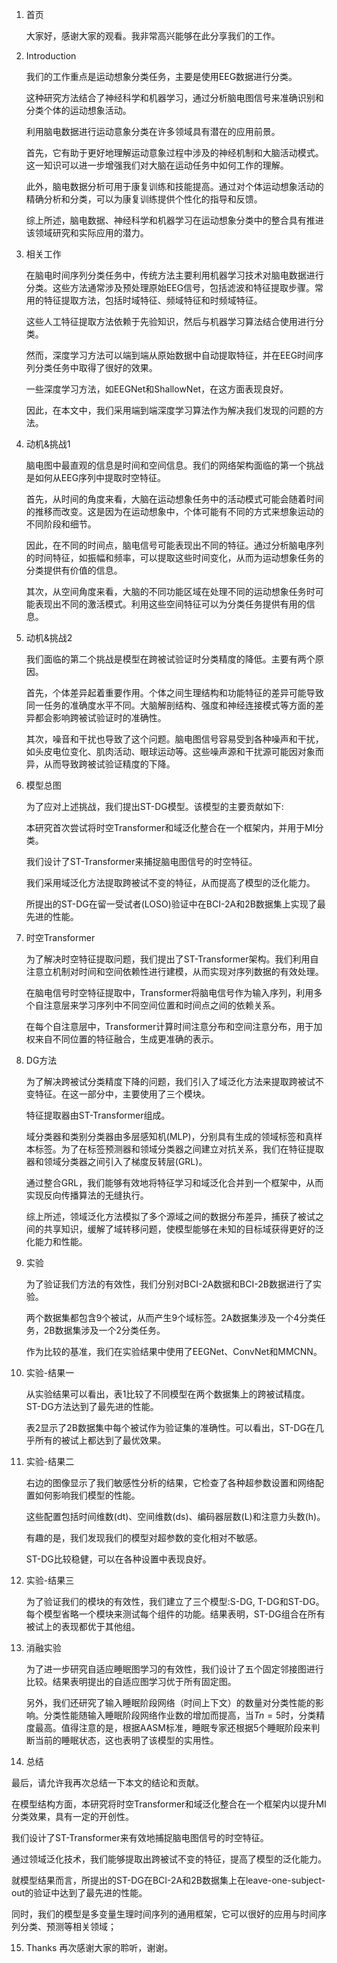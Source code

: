 1. 首页
 
   大家好，感谢大家的观看。我非常高兴能够在此分享我们的工作。

2. Introduction

   我们的工作重点是运动想象分类任务，主要是使用EEG数据进行分类。
   
   这种研究方法结合了神经科学和机器学习，通过分析脑电图信号来准确识别和分类个体的运动想象活动。

   利用脑电数据进行运动意象分类在许多领域具有潜在的应用前景。
   
   首先，它有助于更好地理解运动意象过程中涉及的神经机制和大脑活动模式。这一知识可以进一步增强我们对大脑在运动任务中如何工作的理解。

   此外，脑电数据分析可用于康复训练和技能提高。通过对个体运动想象活动的精确分析和分类，可以为康复训练提供个性化的指导和反馈。
   
   综上所述，脑电数据、神经科学和机器学习在运动想象分类中的整合具有推进该领域研究和实际应用的潜力。
 
3. 相关工作
 
   在脑电时间序列分类任务中，传统方法主要利用机器学习技术对脑电数据进行分类。这些方法通常涉及预处理原始EEG信号，包括滤波和特征提取步骤。常用的特征提取方法，包括时域特征、频域特征和时频域特征。
   
   这些人工特征提取方法依赖于先验知识，然后与机器学习算法结合使用进行分类。

   然而，深度学习方法可以端到端从原始数据中自动提取特征，并在EEG时间序列分类任务中取得了很好的效果。
   
   一些深度学习方法，如EEGNet和ShallowNet，在这方面表现良好。
   
   因此，在本文中，我们采用端到端深度学习算法作为解决我们发现的问题的方法。
 
4. 动机&挑战1
 
   脑电图中最直观的信息是时间和空间信息。我们的网络架构面临的第一个挑战是如何从EEG序列中提取时空特征。

   首先，从时间的角度来看，大脑在运动想象任务中的活动模式可能会随着时间的推移而改变。这是因为在运动想象中，个体可能有不同的方式来想象运动的不同阶段和细节。
   
   因此，在不同的时间点，脑电信号可能表现出不同的特征。通过分析脑电序列的时间特征，如振幅和频率，可以提取这些时间变化，从而为运动想象任务的分类提供有价值的信息。
   
   其次，从空间角度来看，大脑的不同功能区域在处理不同的运动想象任务时可能表现出不同的激活模式。利用这些空间特征可以为分类任务提供有用的信息。
 
5. 动机&挑战2
 
   我们面临的第二个挑战是模型在跨被试验证时分类精度的降低。主要有两个原因。
   
   首先，个体差异起着重要作用。个体之间生理结构和功能特征的差异可能导致同一任务的准确度水平不同。大脑解剖结构、强度和神经连接模式等方面的差异都会影响跨被试验证时的准确性。
   
   其次，噪音和干扰也导致了这个问题。脑电图信号容易受到各种噪声和干扰，如头皮电位变化、肌肉活动、眼球运动等。这些噪声源和干扰源可能因对象而异，从而导致跨被试验证精度的下降。
 
6. 模型总图
 
   为了应对上述挑战，我们提出ST-DG模型。该模型的主要贡献如下:
   
   本研究首次尝试将时空Transformer和域泛化整合在一个框架内，并用于MI分类。
   
   我们设计了ST-Transformer来捕捉脑电图信号的时空特征。
   
   我们采用域泛化方法提取跨被试不变的特征，从而提高了模型的泛化能力。

   所提出的ST-DG在留一受试者(LOSO)验证中在BCI-2A和2B数据集上实现了最先进的性能。
 
7. 时空Transformer
 
   为了解决时空特征提取问题，我们提出了ST-Transformer架构。我们利用自注意立机制对时间和空间依赖性进行建模，从而实现对序列数据的有效处理。
   
   在脑电信号时空特征提取中，Transformer将脑电信号作为输入序列，利用多个自注意层来学习序列中不同空间位置和时间点之间的依赖关系。
   
   在每个自注意层中，Transformer计算时间注意分布和空间注意分布，用于加权来自不同位置的特征融合，生成更准确的表示。
 
8. DG方法
 
   为了解决跨被试分类精度下降的问题，我们引入了域泛化方法来提取跨被试不变特征。在这一部分中，主要使用了三个模块。
   
   特征提取器由ST-Transformer组成。
   
   域分类器和类别分类器由多层感知机(MLP)，分别具有生成的领域标签和真样本标签。为了在标签预测器和领域分类器之间建立对抗关系，我们在特征提取器和领域分类器之间引入了梯度反转层(GRL)。
   
   通过整合GRL，我们能够有效地将特征学习和域泛化合并到一个框架中，从而实现反向传播算法的无缝执行。

   综上所述，领域泛化方法模拟了多个源域之间的数据分布差异，捕获了被试之间的共享知识，缓解了域转移问题，使模型能够在未知的目标域获得更好的泛化能力和性能。
 
9. 实验
 
   为了验证我们方法的有效性，我们分别对BCI-2A数据和BCI-2B数据进行了实验。
   
   两个数据集都包含9个被试，从而产生9个域标签。2A数据集涉及一个4分类任务，2B数据集涉及一个2分类任务。
   
   作为比较的基准，我们在实验结果中使用了EEGNet、ConvNet和MMCNN。
 
10. 实验-结果一
 
    从实验结果可以看出，表1比较了不同模型在两个数据集上的跨被试精度。 ST-DG方法达到了最先进的性能。
    
    表2显示了2B数据集中每个被试作为验证集的准确性。可以看出，ST-DG在几乎所有的被试上都达到了最优效果。
 
11. 实验-结果二
    
    右边的图像显示了我们敏感性分析的结果，它检查了各种超参数设置和网络配置如何影响我们模型的性能。
    
    这些配置包括时间维数(dt)、空间维数(ds)、编码器层数(L)和注意力头数(h)。
    
    有趣的是，我们发现我们的模型对超参数的变化相对不敏感。
    
    ST-DG比较稳健，可以在各种设置中表现良好。

 
12. 实验-结果三
 
    为了验证我们的模块的有效性，我们建立了三个模型:S-DG, T-DG和ST-DG。每个模型省略一个模块来测试每个组件的功能。结果表明，ST-DG组合在所有被试上的表现都优于其他组。
 
13. 消融实验
 
    为了进一步研究自适应睡眠图学习的有效性，我们设计了五个固定邻接图进行比较。结果表明提出的自适应图学习优于所有固定图。
 
    另外，我们还研究了输入睡眠阶段网络（时间上下文）的数量对分类性能的影响。分类性能随输入睡眠阶段网络作业数的增加而提高，当$Tn=5$时，分类精度最高。值得注意的是，根据AASM标准，睡眠专家还根据5个睡眠阶段来判断当前的睡眠状态，这也表明了该模型的实用性。
 
14. 总结
 
   最后，请允许我再次总结一下本文的结论和贡献。

   在模型结构方面，本研究将时空Transformer和域泛化整合在一个框架内以提升MI分类效果，具有一定的开创性。

   我们设计了ST-Transformer来有效地捕捉脑电图信号的时空特征。

   通过领域泛化技术，我们能够提取出跨被试不变的特征，提高了模型的泛化能力。

   就模型结果而言，所提出的ST-DG在BCI-2A和2B数据集上在leave-one-subject-out的验证中达到了最先进的性能。
    
   同时，我们的模型是多变量生理时间序列的通用框架，它可以很好的应用与时间序列分类、预测等相关领域；

 
15. Thanks
   再次感谢大家的聆听，谢谢。